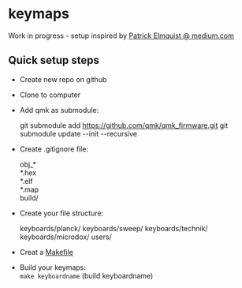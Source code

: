 # keymaps

Work in progress - setup inspired by [Patrick Elmquist @ medium.com](https://medium.com/@patrick.elmquist/separate-keymap-repo-for-qmk-136ff5a419bd)

## Quick setup steps
- Create new repo on github

- Clone to computer

- Add qmk as submodule:  

     git submodule add https://github.com/qmk/qmk_firmware.git
     git submodule update --init --recursive

- Create .gitignore file:  

     obj_*  
     *.hex  
     *.elf  
     *.map   
     build/  

- Create your file structure:  

     keyboards/planck/
     keyboards/sweep/
     keyboards/technik/
     keyboards/microdox/
     users/

- Creat a [Makefile](https://github.com/brianoverby/keymaps/blob/main/Makefile)  

- Build your keymaps:  
  `make keyboardname` (build keyboardname)  

